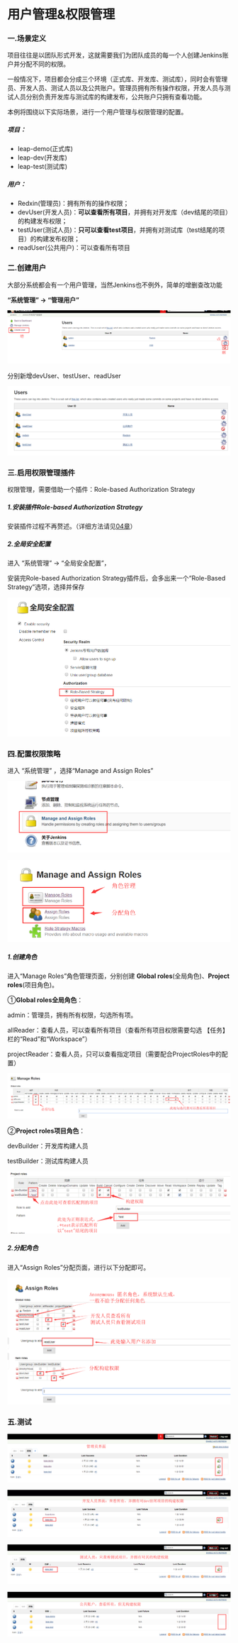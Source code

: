 # 用户管理&权限管理

### 一.场景定义

项目往往是以团队形式开发，这就需要我们为团队成员的每一个人创建Jenkins账户并分配不同的权限。

一般情况下，项目都会分成三个环境（正式库、开发库、测试库），同时会有管理员、开发人员、测试人员以及公共账户。管理员拥有所有操作权限，开发人员与测试人员分别负责开发库与测试库的构建发布，公共账户只拥有查看功能。

本例将围绕以下实际场景，进行一个用户管理与权限管理的配置。

##### 项目：

- leap-demo(正式库)
- leap-dev(开发库)
- leap-test(测试库)

##### 用户：

- Redxin(管理员)：拥有所有的操作权限；
- devUser(开发人员)：**可以查看所有项目**，并拥有对开发库（dev结尾的项目）的构建发布权限；
- testUser(测试人员)：**只可以查看test项目**，并拥有对测试库（test结尾的项目）的构建发布权限；
- readUser(公共用户)：可以查看所有项目

### 二.创建用户

大部分系统都会有一个用户管理，当然Jenkins也不例外，简单的增删查改功能

**“系统管理” → “管理用户”**

![1561396421172](assets/1561396421172.png)

分别新增devUser、testUser、readUser

![1561645943242](assets/1561645943242.png)

### 三.启用权限管理插件

权限管理，需要借助一个插件：Role-based Authorization Strategy

##### 1.安装插件Role-based Authorization Strategy

安装插件过程不再赘述。（详细方法请见[04章](04.Jenkins插件安装.md)）

##### 2.全局安全配置

进入 “系统管理” → “全局安全配置”，

安装完Role-based Authorization Strategy插件后，会多出来一个“Role-Based Strategy”选项，选择并保存

![1561397156375](assets/1561397156375.png)

### 四.配置权限策略

进入 “系统管理” ，选择“Manage and Assign Roles”

![1561397226895](assets/1561397226895.png)

![1561646402156](assets/1561646402156.png)

##### 1.创建角色

进入“Manage Roles”角色管理页面，分别创建 **Global roles**(全局角色)、**Project roles**(项目角色)。

①**Global roles全局角色**：

admin：管理员，拥有所有权限，勾选所有项。

allReader：查看人员，可以查看所有项目（查看所有项目权限需要勾选 【任务】栏的“Read”和“Workspace”）

projectReader：查看人员，只可以查看指定项目（需要配合ProjectRoles中的配置）

![1561648860442](assets/1561648860442.png)



②**Project roles项目角色**：

devBuilder：开发库构建人员

testBuilder：测试库构建人员

![1561647498692](assets/1561647498692.png)



##### 2.分配角色

进入“Assign Roles”分配页面，进行以下分配即可。

![1561649388736](assets/1561649388736.png)

### 五.测试

![1561648196829](assets/1561648196829.png)

![1561648269442](assets/1561648269442.png)

![1561649465532](assets/1561649465532.png)

![1561649516413](assets/1561649516413.png)